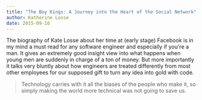 ```yaml
---
title: "The Boy Kings: A Journey into the Heart of the Social Network"
author: Katherine Losse
date: 2015-09-16
---
```


The biography of Kate Losse about her time at (early stage) Facebook is in my mind a must read for any software engineer and especially if you're a man. It gives an extremely good insight view into what happens when young men are suddenly in charge of a ton of money. But more importantly it talks very bluntly about how engineers are treated differently from most other employees
for our supposed gift to turn any idea into gold with code.

> Technology carries with it all the biases of the people who make it, so simply making the world more technical was not going to save us.


